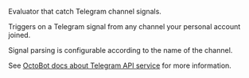 Evaluator that catch Telegram channel signals.

Triggers on a Telegram signal from any channel your personal account joined.

Signal parsing is configurable according to the name of the channel.

See [OctoBot docs about Telegram API service](https://www.octobot.cloud/en/guides/octobot-interfaces/telegram/telegram-api?utm_source=octobot&utm_medium=dk&utm_campaign=regular_open_source_content&utm_content=telegramChannelSignalEvaluator) for more information.
